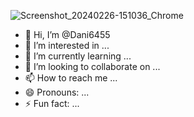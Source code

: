 ![Screenshot_20240226-151036_Chrome](https://github.com/Dani6455/Dani6455/assets/161593604/70bc754e-7a8b-4c38-8306-79e71116700b)
- 👋 Hi, I’m @Dani6455
- 👀 I’m interested in ...
- 🌱 I’m currently learning ...
- 💞️ I’m looking to collaborate on ...
- 📫 How to reach me ...
- 😄 Pronouns: ...
- ⚡ Fun fact: ...

<!---
Dani6455/Dani6455 is a ✨ special ✨ repository because its `README.md` (this file) appears on your GitHub profile.
You can click the Preview link to take a look at your changes.
--->
